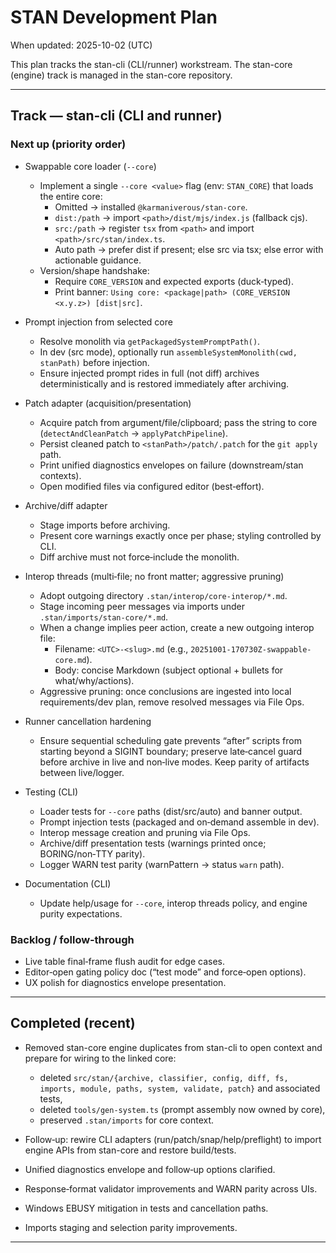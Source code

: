 # STAN Development Plan

When updated: 2025-10-02 (UTC)

This plan tracks the stan-cli (CLI/runner) workstream. The stan-core (engine)
track is managed in the stan-core repository.

---

## Track — stan-cli (CLI and runner)

### Next up (priority order)

- Swappable core loader (`--core`)
  - Implement a single `--core <value>` flag (env: `STAN_CORE`) that loads the
    entire core:
    - Omitted → installed `@karmaniverous/stan-core`.
    - `dist:/path` → import `<path>/dist/mjs/index.js` (fallback cjs).
    - `src:/path` → register `tsx` from `<path>` and import
      `<path>/src/stan/index.ts`.
    - Auto path → prefer dist if present; else src via tsx; else error with
      actionable guidance.
  - Version/shape handshake:
    - Require `CORE_VERSION` and expected exports (duck‑typed).
    - Print banner:
      `Using core: <package|path> (CORE_VERSION <x.y.z>) [dist|src]`.

- Prompt injection from selected core
  - Resolve monolith via `getPackagedSystemPromptPath()`.
  - In dev (src mode), optionally run
    `assembleSystemMonolith(cwd, stanPath)` before injection.
  - Ensure injected prompt rides in full (not diff) archives deterministically
    and is restored immediately after archiving.

- Patch adapter (acquisition/presentation)
  - Acquire patch from argument/file/clipboard; pass the string to core
    (`detectAndCleanPatch` → `applyPatchPipeline`).
  - Persist cleaned patch to `<stanPath>/patch/.patch` for the `git apply`
    path.
  - Print unified diagnostics envelopes on failure (downstream/stan contexts).
  - Open modified files via configured editor (best‑effort).

- Archive/diff adapter
  - Stage imports before archiving.
  - Present core warnings exactly once per phase; styling controlled by CLI.
  - Diff archive must not force‑include the monolith.

- Interop threads (multi‑file; no front matter; aggressive pruning)
  - Adopt outgoing directory `.stan/interop/core-interop/*.md`.
  - Stage incoming peer messages via imports under
    `.stan/imports/stan-core/*.md`.
  - When a change implies peer action, create a new outgoing interop file:
    - Filename: `<UTC>-<slug>.md` (e.g., `20251001-170730Z-swappable-core.md`).
    - Body: concise Markdown (subject optional + bullets for what/why/actions).
  - Aggressive pruning: once conclusions are ingested into local
    requirements/dev plan, remove resolved messages via File Ops.

- Runner cancellation hardening
  - Ensure sequential scheduling gate prevents “after” scripts from starting
    beyond a SIGINT boundary; preserve late‑cancel guard before archive in live
    and non‑live modes. Keep parity of artifacts between live/logger.

- Testing (CLI)
  - Loader tests for `--core` paths (dist/src/auto) and banner output.
  - Prompt injection tests (packaged and on‑demand assemble in dev).
  - Interop message creation and pruning via File Ops.
  - Archive/diff presentation tests (warnings printed once; BORING/non‑TTY
    parity).
  - Logger WARN test parity (warnPattern → status `warn` path).

- Documentation (CLI)
  - Update help/usage for `--core`, interop threads policy, and engine purity
    expectations.

### Backlog / follow‑through

- Live table final‑frame flush audit for edge cases.
- Editor‑open gating policy doc (“test mode” and force‑open options).
- UX polish for diagnostics envelope presentation.

---

## Completed (recent)

- Removed stan-core engine duplicates from stan-cli to open context and prepare
  for wiring to the linked core:
  - deleted `src/stan/{archive, classifier, config, diff, fs, imports, module,
    paths, system, validate, patch}` and associated tests,
  - deleted `tools/gen-system.ts` (prompt assembly now owned by core),
  - preserved `.stan/imports` for core context.
- Follow‑up: rewire CLI adapters (run/patch/snap/help/preflight) to import
  engine APIs from stan-core and restore build/tests.

- Unified diagnostics envelope and follow‑up options clarified.
- Response‑format validator improvements and WARN parity across UIs.
- Windows EBUSY mitigation in tests and cancellation paths.
- Imports staging and selection parity improvements.

---
